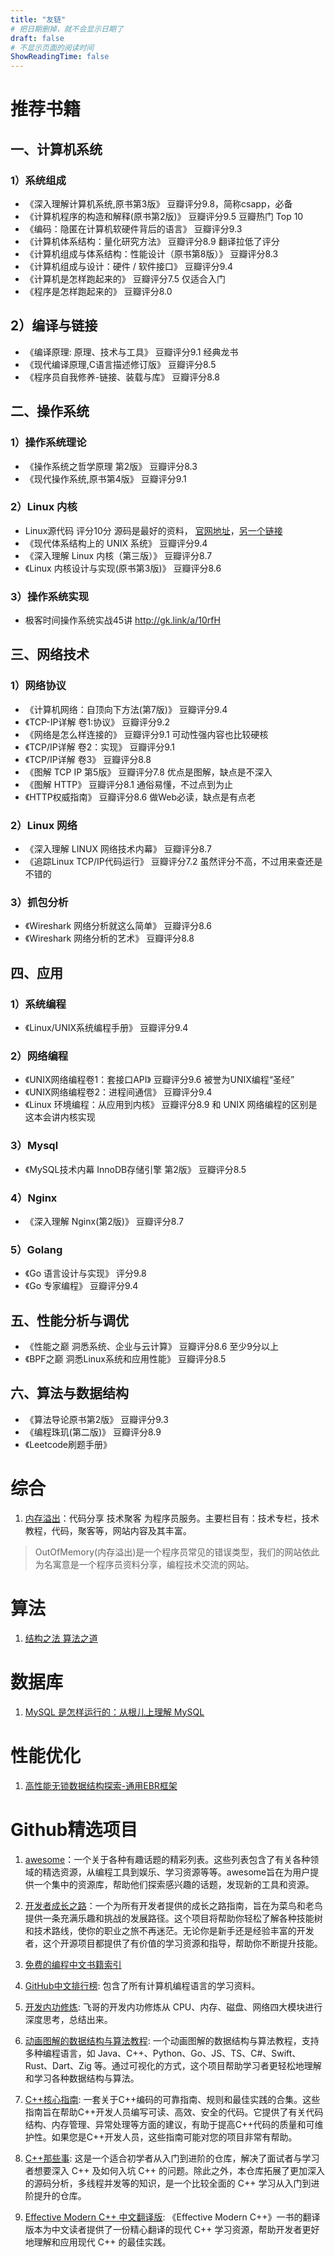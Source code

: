 ```yaml
---
title: "友链"
# 把日期删掉，就不会显示日期了
draft: false
# 不显示页面的阅读时间
ShowReadingTime: false
---
```


# 推荐书籍
## 一、计算机系统
### 1）系统组成
- 《深入理解计算机系统,原书第3版》 豆瓣评分9.8，简称csapp，必备
- 《计算机程序的构造和解释(原书第2版)》 豆瓣评分9.5 豆瓣热门 Top 10
- 《编码：隐匿在计算机软硬件背后的语言》 豆瓣评分9.3
- 《计算机体系结构：量化研究方法》 豆瓣评分8.9 翻译拉低了评分
- 《计算机组成与体系结构：性能设计（原书第8版）》 豆瓣评分8.3
- 《计算机组成与设计：硬件 / 软件接口》 豆瓣评分9.4
- 《计算机是怎样跑起来的》 豆瓣评分7.5 仅适合入门
- 《程序是怎样跑起来的》 豆瓣评分8.0

## 2）编译与链接
- 《编译原理: 原理、技术与工具》 豆瓣评分9.1 经典龙书
- 《现代编译原理,C语言描述修订版》 豆瓣评分8.5
- 《程序员自我修养-链接、装载与库》 豆瓣评分8.8

## 二、操作系统
### 1）操作系统理论
- 《操作系统之哲学原理 第2版》 豆瓣评分8.3
- 《现代操作系统,原书第4版》 豆瓣评分9.1

### 2）Linux 内核
- Linux源代码 评分10分 源码是最好的资料， [官网地址](https://www.kernel.org/)，[另一个链接](https://mirrors.edge.kernel.org/pub/linux/kernel/)
- 《现代体系结构上的 UNIX 系统》 豆瓣评分9.4
- 《深入理解 Linux 内核（第三版）》 豆瓣评分8.7
- 《Linux 内核设计与实现(原书第3版)》 豆瓣评分8.6

### 3）操作系统实现
- 极客时间操作系统实战45讲 http://gk.link/a/10rfH

## 三、网络技术
### 1）网络协议
- 《计算机网络：自顶向下方法(第7版)》 豆瓣评分9.4
- 《TCP-IP详解 卷1:协议》 豆瓣评分9.2
- 《网络是怎么样连接的》 豆瓣评分9.1 可动性强内容也比较硬核
- 《TCP/IP详解 卷2：实现》 豆瓣评分9.1
- 《TCP/IP详解 卷3》 豆瓣评分8.8
- 《图解 TCP IP 第5版》 豆瓣评分7.8 优点是图解，缺点是不深入
- 《图解 HTTP》 豆瓣评分8.1  通俗易懂，不过点到为止
- 《HTTP权威指南》  豆瓣评分8.6 做Web必读，缺点是有点老

### 2）Linux 网络
- 《深入理解 LINUX 网络技术内幕》 豆瓣评分8.7
- 《追踪Linux TCP/IP代码运行》 豆瓣评分7.2 虽然评分不高，不过用来查还是不错的

### 3）抓包分析
- 《Wireshark 网络分析就这么简单》 豆瓣评分8.6
- 《Wireshark 网络分析的艺术》 豆瓣评分8.8

## 四、应用
### 1）系统编程
- 《Linux/UNIX系统编程手册》 豆瓣评分9.4

### 2）网络编程
- 《UNIX网络编程卷1：套接口API》 豆瓣评分9.6 被誉为UNIX编程“圣经”
- 《UNIX网络编程卷2：进程间通信》 豆瓣评分9.4
- 《Linux 环境编程：从应用到内核》 豆瓣评分8.9 和 UNIX 网络编程的区别是这本会讲内核实现

### 3）Mysql
- 《MySQL技术内幕 InnoDB存储引擎 第2版》 豆瓣评分8.5

### 4）Nginx
- 《深入理解 Nginx(第2版)》 豆瓣评分8.7

### 5）Golang
- 《Go 语言设计与实现》 评分9.8
- 《Go 专家编程》 豆瓣评分9.4

## 五、性能分析与调优
- 《性能之巅 洞悉系统、企业与云计算》 豆瓣评分8.6 至少9分以上
- 《BPF之巅 洞悉Linux系统和应用性能》 豆瓣评分8.5 

## 六、算法与数据结构
- 《算法导论原书第2版》 豆瓣评分9.3
- 《编程珠玑(第二版)》 豆瓣评分8.9
- 《Leetcode刷题手册》

# 综合
1. [内存溢出](http://outofmemory.cn/)：代码分享 技术聚客 为程序员服务。主要栏目有：技术专栏，技术教程，代码，聚客等，网站内容及其丰富。
>OutOfMemory(内存溢出)是一个程序员常见的错误类型，我们的网站依此为名寓意是一个程序员资料分享，编程技术交流的网站。

# 算法
1. [结构之法 算法之道](http://blog.csdn.net/v_july_v)

# 数据库
1. [MySQL 是怎样运行的：从根儿上理解 MySQL](https://relph1119.github.io/mysql-learning-notes)

# 性能优化
1. [高性能无锁数据结构探索-通用EBR框架](https://zhuanlan.zhihu.com/p/600961328)

# Github精选项目

1. [awesome](https://github.com/sindresorhus/awesome)：一个关于各种有趣话题的精彩列表。这些列表包含了有关各种领域的精选资源，从编程工具到娱乐、学习资源等等。awesome旨在为用户提供一个集中的资源库，帮助他们探索感兴趣的话题，发现新的工具和资源。

2. [开发者成长之路](https://github.com/kamranahmedse/developer-roadmap)：一个为所有开发者提供的成长之路指南，旨在为菜鸟和老鸟提供一条充满乐趣和挑战的发展路径。这个项目将帮助你轻松了解各种技能树和技术路线，使你的职业之旅不再迷茫。无论你是新手还是经验丰富的开发者，这个开源项目都提供了有价值的学习资源和指导，帮助你不断提升技能。

3. [免费的编程中文书籍索引](https://github.com/justjavac/free-programming-books-zh_CN)

4. [GitHub中文排行榜](https://github.com/GrowingGit/GitHub-Chinese-Top-Charts): 包含了所有计算机编程语言的学习资料。

5. [开发内功修炼](https://github.com/yanfeizhang/coder-kung-fu): 飞哥的开发内功修炼从 CPU、内存、磁盘、网络四大模块进行深度思考，总结出来。

6. [动画图解的数据结构与算法教程](https://github.com/krahets/hello-algo): 一个动画图解的数据结构与算法教程，支持多种编程语言，如 Java、C++、Python、Go、JS、TS、C#、Swift、Rust、Dart、Zig 等。通过可视化的方式，这个项目帮助学习者更轻松地理解和学习各种数据结构与算法。

7. [C++核心指南](https://github.com/isocpp/CppCoreGuidelines): 一套关于C++编码的可靠指南、规则和最佳实践的合集。这些指南旨在帮助C++开发人员编写可读、高效、安全的代码。它提供了有关代码结构、内存管理、异常处理等方面的建议，有助于提高C++代码的质量和可维护性。如果您是C++开发人员，这些指南可能对您的项目非常有帮助。

8. [C++那些事](https://github.com/Light-City/CPlusPlusThings): 这是一个适合初学者从入门到进阶的仓库，解决了面试者与学习者想要深入 C++ 及如何入坑 C++ 的问题。除此之外，本仓库拓展了更加深入的源码分析，多线程并发等的知识，是一个比较全面的 C++ 学习从入门到进阶提升的仓库。

9. [Effective Modern C++ 中文翻译版](https://github.com/CnTransGroup/EffectiveModernCppChinese): 《Effective Modern C++》一书的翻译版本为中文读者提供了一份精心翻译的现代 C++ 学习资源，帮助开发者更好地理解和应用现代 C++ 的最佳实践。